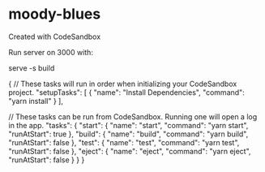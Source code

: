 # moody-blues
Created with CodeSandbox

Run server on 3000 with:

serve -s build


{
  // These tasks will run in order when initializing your CodeSandbox project.
  "setupTasks": [
    {
      "name": "Install Dependencies",
      "command": "yarn install"
    }
  ],

  // These tasks can be run from CodeSandbox. Running one will open a log in the app.
  "tasks": {
    "start": {
      "name": "start",
      "command": "yarn start",
      "runAtStart": true
    },
    "build": {
      "name": "build",
      "command": "yarn build",
      "runAtStart": false
    },
    "test": {
      "name": "test",
      "command": "yarn test",
      "runAtStart": false
    },
    "eject": {
      "name": "eject",
      "command": "yarn eject",
      "runAtStart": false
    }
  }
}

